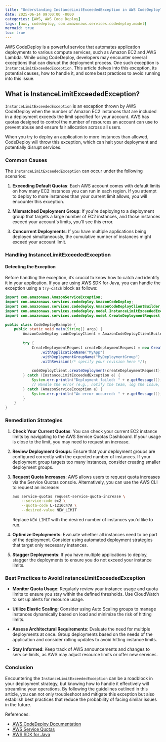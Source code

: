 ```yaml
---
title: "Understanding InstanceLimitExceededException in AWS CodeDeploy"
date: 2025-06-14 09:00:00 -0000
categories: [AWS, AWS Code Deploy]
tags: [aws, codedeploy, com.amazonaws.services.codedeploy.model]
mermaid: true
toc: true
---
```



AWS CodeDeploy is a powerful service that automates application deployments to various compute services, such as Amazon EC2 and AWS Lambda. While using CodeDeploy, developers may encounter several exceptions that can disrupt the deployment process. One such exception is `InstanceLimitExceededException`. This article delves into this exception, its potential causes, how to handle it, and some best practices to avoid running into this issue.

## What is InstanceLimitExceededException?

`InstanceLimitExceededException` is an exception thrown by AWS CodeDeploy when the number of Amazon EC2 instances that are included in a deployment exceeds the limit specified for your account. AWS has quotas designed to control the number of resources an account can use to prevent abuse and ensure fair allocation across all users.

When you try to deploy an application to more instances than allowed, CodeDeploy will throw this exception, which can halt your deployment and potentially disrupt services.

### Common Causes

The `InstanceLimitExceededException` can occur under the following scenarios:

1. **Exceeding Default Quotas**: Each AWS account comes with default limits on how many EC2 instances you can run in each region. If you attempt to deploy to more instances than your current limit allows, you will encounter this exception.

2. **Mismatched Deployment Group**: If you're deploying to a deployment group that targets a large number of EC2 instances, and those instances exceed your account's limits, you'll see this error.

3. **Concurrent Deployments**: If you have multiple applications being deployed simultaneously, the cumulative number of instances might exceed your account limit.

### Handling InstanceLimitExceededException

#### Detecting the Exception

Before handling the exception, it’s crucial to know how to catch and identify it in your application. If you are using AWS SDK for Java, you can handle the exception using a `try-catch` block as follows:

```java
import com.amazonaws.AmazonServiceException;
import com.amazonaws.services.codedeploy.AmazonCodeDeploy;
import com.amazonaws.services.codedeploy.AmazonCodeDeployClientBuilder;
import com.amazonaws.services.codedeploy.model.InstanceLimitExceededException;
import com.amazonaws.services.codedeploy.model.CreateDeploymentRequest;

public class CodeDeployExample {
    public static void main(String[] args) {
        AmazonCodeDeploy codeDeployClient = AmazonCodeDeployClientBuilder.defaultClient();
        
        try {
            CreateDeploymentRequest createDeploymentRequest = new CreateDeploymentRequest()
                .withApplicationName("MyApp")
                .withDeploymentGroupName("MyDeploymentGroup")
                .withRevision(/* specify your revision here */);
                
            codeDeployClient.createDeployment(createDeploymentRequest);
        } catch (InstanceLimitExceededException e) {
            System.err.println("Deployment failed: " + e.getMessage());
            // Handle the error (e.g., notify the team, log the issue, etc.)
        } catch (AmazonServiceException e) {
            System.err.println("An error occurred: " + e.getMessage());
        }
    }
}
```

### Remediation Strategies

1. **Check Your Current Quotas**: You can check your current EC2 instance limits by navigating to the AWS Service Quotas Dashboard. If your usage is close to the limit, you may need to request an increase.

2. **Review Deployment Groups**: Ensure that your deployment groups are configured correctly with the expected number of instances. If your deployment group targets too many instances, consider creating smaller deployment groups.

3. **Request Quota Increases**: AWS allows users to request quota increases via the Service Quotas console. Alternatively, you can use the AWS CLI to request an increase:

    ```bash
    aws service-quotas request-service-quota-increase \
        --service-code ec2 \
        --quota-code L-1216C47A \
        --desired-value NEW_LIMIT
    ```

   Replace `NEW_LIMIT` with the desired number of instances you'd like to run.

4. **Optimize Deployments**: Evaluate whether all instances need to be part of the deployment. Consider using automated deployment strategies that target only necessary instances.

5. **Stagger Deployments**: If you have multiple applications to deploy, stagger the deployments to ensure you do not exceed your instance limits.

### Best Practices to Avoid InstanceLimitExceededException

- **Monitor Quota Usage**: Regularly review your instance usage and quota limits to ensure you stay within the defined thresholds. Use CloudWatch to set up alerts for resource usage.
  
- **Utilize Elastic Scaling**: Consider using Auto Scaling groups to manage instances dynamically based on load and minimize the risk of hitting limits.

- **Assess Architectural Requirements**: Evaluate the need for multiple deployments at once. Group deployments based on the needs of the application and consider rolling updates to avoid hitting instance limits.

- **Stay Informed**: Keep track of AWS announcements and changes to service limits, as AWS may adjust resource limits or offer new services.

### Conclusion

Encountering the `InstanceLimitExceededException` can be a roadblock in your deployment strategy, but knowing how to handle it effectively will streamline your operations. By following the guidelines outlined in this article, you can not only troubleshoot and mitigate this exception but also establish best practices that reduce the probability of facing similar issues in the future.

References:
- [AWS CodeDeploy Documentation](https://docs.aws.amazon.com/codedeploy/latest/userguide/welcome.html)
- [AWS Service Quotas](https://docs.aws.amazon.com/servicequotas/latest/userguide/welcome.html)
- [AWS SDK for Java](https://aws.amazon.com/sdk-for-java/)